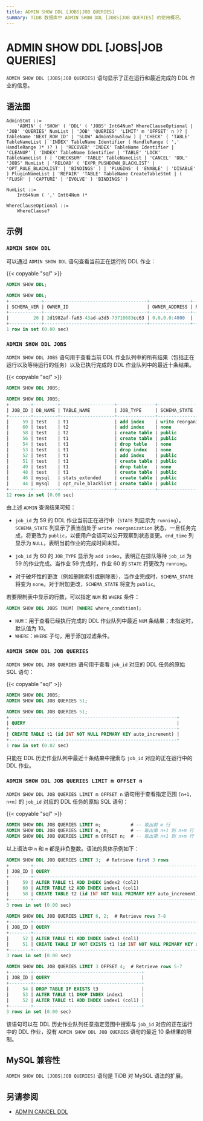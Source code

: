 ```yaml
---
title: ADMIN SHOW DDL [JOBS|JOB QUERIES]
summary: TiDB 数据库中 ADMIN SHOW DDL [JOBS|JOB QUERIES] 的使用概况。
---
```


# ADMIN SHOW DDL [JOBS|JOB QUERIES]

`ADMIN SHOW DDL [JOBS|JOB QUERIES]` 语句显示了正在运行和最近完成的 DDL 作业的信息。

## 语法图

```ebnf+diagram
AdminStmt ::=
    'ADMIN' ( 'SHOW' ( 'DDL' ( 'JOBS' Int64Num? WhereClauseOptional | 'JOB' 'QUERIES' NumList | 'JOB' 'QUERIES' 'LIMIT' m 'OFFSET' n )? | TableName 'NEXT_ROW_ID' | 'SLOW' AdminShowSlow ) | 'CHECK' ( 'TABLE' TableNameList | 'INDEX' TableName Identifier ( HandleRange ( ',' HandleRange )* )? ) | 'RECOVER' 'INDEX' TableName Identifier | 'CLEANUP' ( 'INDEX' TableName Identifier | 'TABLE' 'LOCK' TableNameList ) | 'CHECKSUM' 'TABLE' TableNameList | 'CANCEL' 'DDL' 'JOBS' NumList | 'RELOAD' ( 'EXPR_PUSHDOWN_BLACKLIST' | 'OPT_RULE_BLACKLIST' | 'BINDINGS' ) | 'PLUGINS' ( 'ENABLE' | 'DISABLE' ) PluginNameList | 'REPAIR' 'TABLE' TableName CreateTableStmt | ( 'FLUSH' | 'CAPTURE' | 'EVOLVE' ) 'BINDINGS' )

NumList ::=
    Int64Num ( ',' Int64Num )*

WhereClauseOptional ::=
    WhereClause?
```

## 示例

### `ADMIN SHOW DDL`

可以通过 `ADMIN SHOW DDL` 语句查看当前正在运行的 DDL 作业：

{{< copyable "sql" >}}

```sql
ADMIN SHOW DDL;
```

```sql
ADMIN SHOW DDL;
+------------+--------------------------------------+---------------+--------------+--------------------------------------+-------+
| SCHEMA_VER | OWNER_ID                             | OWNER_ADDRESS | RUNNING_JOBS | SELF_ID                              | QUERY |
+------------+--------------------------------------+---------------+--------------+--------------------------------------+-------+
|         26 | 2d1982af-fa63-43ad-a3d5-73710683cc63 | 0.0.0.0:4000  |              | 2d1982af-fa63-43ad-a3d5-73710683cc63 |       |
+------------+--------------------------------------+---------------+--------------+--------------------------------------+-------+
1 row in set (0.00 sec)
```

### `ADMIN SHOW DDL JOBS`

`ADMIN SHOW DDL JOBS` 语句用于查看当前 DDL 作业队列中的所有结果（包括正在运行以及等待运行的任务）以及已执行完成的 DDL 作业队列中的最近十条结果。

{{< copyable "sql" >}}

```sql
ADMIN SHOW DDL JOBS;
```

```sql
ADMIN SHOW DDL JOBS;
+--------+---------+--------------------+--------------+----------------------+-----------+----------+-----------+-----------------------------------------------------------------+---------+
| JOB_ID | DB_NAME | TABLE_NAME         | JOB_TYPE     | SCHEMA_STATE         | SCHEMA_ID | TABLE_ID | ROW_COUNT | CREATE_TIME         | START_TIME          | END_TIME            | STATE   |
+--------+---------+--------------------+--------------+----------------------+-----------+----------+-----------+---------------------+-------------------------------------------+---------+
|     59 | test    | t1                 | add index    | write reorganization |         1 |       55 |     88576 | 2020-08-17 07:51:58 | 2020-08-17 07:51:58 | NULL                | running |
|     60 | test    | t2                 | add index    | none                 |         1 |       57 |         0 | 2020-08-17 07:51:59 | 2020-08-17 07:51:59 | NULL                | none    |
|     58 | test    | t2                 | create table | public               |         1 |       57 |         0 | 2020-08-17 07:41:28 | 2020-08-17 07:41:28 | 2020-08-17 07:41:28 | synced  |
|     56 | test    | t1                 | create table | public               |         1 |       55 |         0 | 2020-08-17 07:41:02 | 2020-08-17 07:41:02 | 2020-08-17 07:41:02 | synced  |
|     54 | test    | t1                 | drop table   | none                 |         1 |       50 |         0 | 2020-08-17 07:41:02 | 2020-08-17 07:41:02 | 2020-08-17 07:41:02 | synced  |
|     53 | test    | t1                 | drop index   | none                 |         1 |       50 |         0 | 2020-08-17 07:35:44 | 2020-08-17 07:35:44 | 2020-08-17 07:35:44 | synced  |
|     52 | test    | t1                 | add index    | public               |         1 |       50 |    451010 | 2020-08-17 07:34:43 | 2020-08-17 07:34:43 | 2020-08-17 07:35:16 | synced  |
|     51 | test    | t1                 | create table | public               |         1 |       50 |         0 | 2020-08-17 07:34:02 | 2020-08-17 07:34:02 | 2020-08-17 07:34:02 | synced  |
|     49 | test    | t1                 | drop table   | none                 |         1 |       47 |         0 | 2020-08-17 07:34:02 | 2020-08-17 07:34:02 | 2020-08-17 07:34:02 | synced  |
|     48 | test    | t1                 | create table | public               |         1 |       47 |         0 | 2020-08-17 07:33:37 | 2020-08-17 07:33:37 | 2020-08-17 07:33:37 | synced  |
|     46 | mysql   | stats_extended     | create table | public               |         3 |       45 |         0 | 2020-08-17 06:42:38 | 2020-08-17 06:42:38 | 2020-08-17 06:42:38 | synced  |
|     44 | mysql   | opt_rule_blacklist | create table | public               |         3 |       43 |         0 | 2020-08-17 06:42:38 | 2020-08-17 06:42:38 | 2020-08-17 06:42:38 | synced  |
+--------+---------+--------------------+--------------+----------------------+-----------+----------+-----------+---------------------+---------------------+-------------------------------+
12 rows in set (0.00 sec)
```

由上述 `ADMIN` 查询结果可知：

- `job_id` 为 59 的 DDL 作业当前正在进行中（`STATE` 列显示为 `running`）。`SCHEMA_STATE` 列显示了表当前处于 `write reorganization` 状态，一旦任务完成，将更改为 `public`，以便用户会话可以公开观察到状态变更。`end_time` 列显示为 `NULL`，表明当前作业的完成时间未知。

- `job_id` 为 60 的 `JOB_TYPE` 显示为 `add index`，表明正在排队等待 `job_id` 为 59 的作业完成。当作业 59 完成时，作业 60 的 `STATE` 将更改为 `running`。

- 对于破坏性的更改（例如删除索引或删除表），当作业完成时，`SCHEMA_STATE` 将变为 `none`。对于附加更改，`SCHEMA_STATE` 将变为 `public`。

若要限制表中显示的行数，可以指定 `NUM` 和 `WHERE` 条件：

```sql
ADMIN SHOW DDL JOBS [NUM] [WHERE where_condition];
```

* `NUM`：用于查看已经执行完成的 DDL 作业队列中最近 `NUM` 条结果；未指定时，默认值为 10。
* `WHERE`：`WHERE` 子句，用于添加过滤条件。

### `ADMIN SHOW DDL JOB QUERIES`

`ADMIN SHOW DDL JOB QUERIES` 语句用于查看 `job_id` 对应的 DDL 任务的原始 SQL 语句：

{{< copyable "sql" >}}

```sql
ADMIN SHOW DDL JOBS;
ADMIN SHOW DDL JOB QUERIES 51;
```

```sql
ADMIN SHOW DDL JOB QUERIES 51;
+--------------------------------------------------------------+
| QUERY                                                        |
+--------------------------------------------------------------+
| CREATE TABLE t1 (id INT NOT NULL PRIMARY KEY auto_increment) |
+--------------------------------------------------------------+
1 row in set (0.02 sec)
```

只能在 DDL 历史作业队列中最近十条结果中搜索与 `job_id` 对应的正在运行中的 DDL 作业。

### `ADMIN SHOW DDL JOB QUERIES LIMIT m OFFSET n`

`ADMIN SHOW DDL JOB QUERIES LIMIT m OFFSET n` 语句用于查看指定范围 `[n+1, n+m]` 的 `job_id` 对应的 DDL 任务的原始 SQL 语句：

{{< copyable "sql" >}}

```sql
ADMIN SHOW DDL JOB QUERIES LIMIT m;           # -- 取出前 m 行
ADMIN SHOW DDL JOB QUERIES LIMIT n, m;        # -- 取出第 n+1 到 n+m 行
ADMIN SHOW DDL JOB QUERIES LIMIT m OFFSET n;  # -- 取出第 n+1 到 n+m 行
```

以上语法中 `n` 和 `m` 都是非负整数。语法的具体示例如下：

```sql
ADMIN SHOW DDL JOB QUERIES LIMIT 3;  # Retrieve first 3 rows
+--------+--------------------------------------------------------------+
| JOB_ID | QUERY                                                        | 
+--------+--------------------------------------------------------------+
|     59 | ALTER TABLE t1 ADD INDEX index2 (col2)                       | 
|     60 | ALTER TABLE t2 ADD INDEX index1 (col1)                       | 
|     58 | CREATE TABLE t2 (id INT NOT NULL PRIMARY KEY auto_increment) | 
+--------+--------------------------------------------------------------+
3 rows in set (0.00 sec)
```

```sql
ADMIN SHOW DDL JOB QUERIES LIMIT 6, 2;  # Retrieve rows 7-8
+--------+----------------------------------------------------------------------------+
| JOB_ID | QUERY                                                                      | 
+--------+----------------------------------------------------------------------------+
|     52 | ALTER TABLE t1 ADD INDEX index1 (col1)                                     | 
|     51 | CREATE TABLE IF NOT EXISTS t1 (id INT NOT NULL PRIMARY KEY auto_increment) | 
+--------+----------------------------------------------------------------------------+
3 rows in set (0.00 sec)
```

```sql
ADMIN SHOW DDL JOB QUERIES LIMIT 3 OFFSET 4;  # Retrieve rows 5-7
+--------+----------------------------------------+
| JOB_ID | QUERY                                  | 
+--------+----------------------------------------+
|     54 | DROP TABLE IF EXISTS t3                |
|     53 | ALTER TABLE t1 DROP INDEX index1       |
|     52 | ALTER TABLE t1 ADD INDEX index1 (col1) | 
+--------+----------------------------------------+
3 rows in set (0.00 sec)
```

该语句可以在 DDL 历史作业队列任意指定范围中搜索与 `job_id` 对应的正在运行中的 DDL 作业，没有 `ADMIN SHOW DDL JOB QUERIES` 语句的最近 10 条结果的限制。

## MySQL 兼容性

`ADMIN SHOW DDL [JOBS|JOB QUERIES]` 语句是 TiDB 对 MySQL 语法的扩展。

## 另请参阅

* [ADMIN CANCEL DDL](/sql-statements/sql-statement-admin-cancel-ddl.md)
